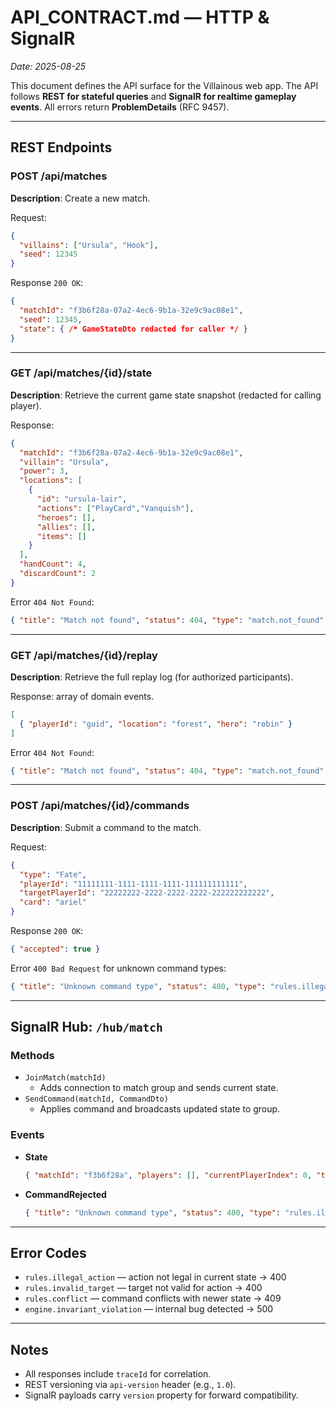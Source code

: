 # API_CONTRACT.md — HTTP & SignalR
_Date: 2025-08-25_

This document defines the API surface for the Villainous web app. The API follows **REST for stateful queries** and **SignalR for realtime gameplay events**. All errors return **ProblemDetails** (RFC 9457).

---

## REST Endpoints

### POST /api/matches
**Description**: Create a new match.

Request:
```json
{
  "villains": ["Ursula", "Hook"],
  "seed": 12345
}
```

Response `200 OK`:
```json
{
  "matchId": "f3b6f28a-07a2-4ec6-9b1a-32e9c9ac08e1",
  "seed": 12345,
  "state": { /* GameStateDto redacted for caller */ }
}
```

---

### GET /api/matches/{id}/state
**Description**: Retrieve the current game state snapshot (redacted for calling player).

Response:
```json
{
  "matchId": "f3b6f28a-07a2-4ec6-9b1a-32e9c9ac08e1",
  "villain": "Ursula",
  "power": 3,
  "locations": [
    {
      "id": "ursula-lair",
      "actions": ["PlayCard","Vanquish"],
      "heroes": [],
      "allies": [],
      "items": []
    }
  ],
  "handCount": 4,
  "discardCount": 2
}
```

Error `404 Not Found`:
```json
{ "title": "Match not found", "status": 404, "type": "match.not_found" }
```

---

### GET /api/matches/{id}/replay
**Description**: Retrieve the full replay log (for authorized participants).

Response: array of domain events.
```json
[
  { "playerId": "guid", "location": "forest", "hero": "robin" }
]
```

Error `404 Not Found`:
```json
{ "title": "Match not found", "status": 404, "type": "match.not_found" }
```

---

### POST /api/matches/{id}/commands
**Description**: Submit a command to the match.

Request:
```json
{
  "type": "Fate",
  "playerId": "11111111-1111-1111-1111-111111111111",
  "targetPlayerId": "22222222-2222-2222-2222-222222222222",
  "card": "ariel"
}
```

Response `200 OK`:
```json
{ "accepted": true }
```

Error `400 Bad Request` for unknown command types:
```json
{ "title": "Unknown command type", "status": 400, "type": "rules.illegal_action" }
```

---

## SignalR Hub: `/hub/match`

### Methods
- `JoinMatch(matchId)`
  - Adds connection to match group and sends current state.
- `SendCommand(matchId, CommandDto)`
  - Applies command and broadcasts updated state to group.

### Events
- **State**
  ```json
  { "matchId": "f3b6f28a", "players": [], "currentPlayerIndex": 0, "turn": 0 }
  ```
- **CommandRejected**
  ```json
  { "title": "Unknown command type", "status": 400, "type": "rules.illegal_action" }
  ```

---

## Error Codes
- `rules.illegal_action` — action not legal in current state → 400  
- `rules.invalid_target` — target not valid for action → 400  
- `rules.conflict` — command conflicts with newer state → 409  
- `engine.invariant_violation` — internal bug detected → 500  

---

## Notes
- All responses include `traceId` for correlation.  
- REST versioning via `api-version` header (e.g., `1.0`).  
- SignalR payloads carry `version` property for forward compatibility.  
